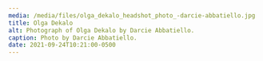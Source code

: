```yaml
---
media: /media/files/olga_dekalo_headshot_photo_-darcie-abbatiello.jpg
title: Olga Dekalo
alt: Photograph of Olga Dekalo by Darcie Abbatiello.
caption: Photo by Darcie Abbatiello.
date: 2021-09-24T10:21:00-0500
---
```

